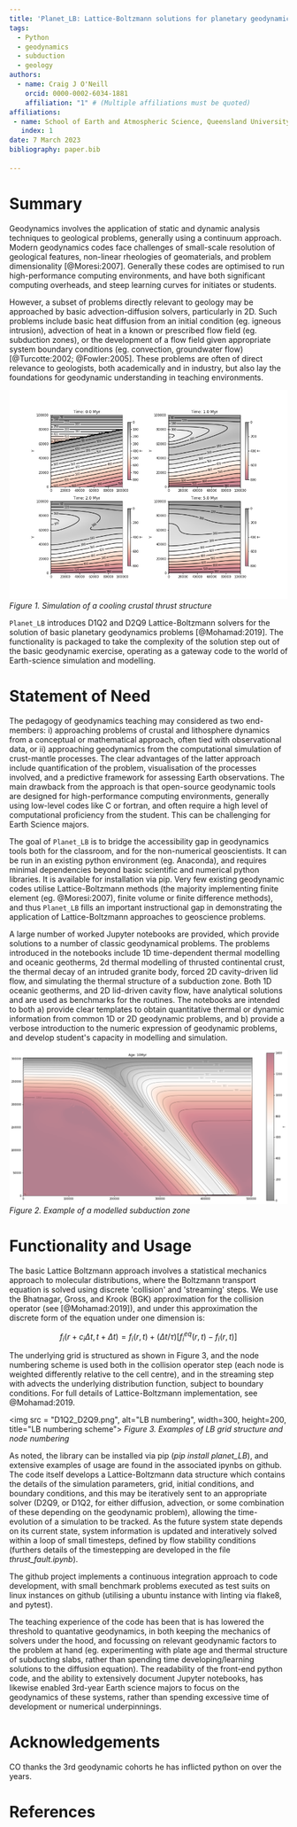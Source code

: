 ```yaml
---
title: 'Planet_LB: Lattice-Boltzmann solutions for planetary geodynamics problems'
tags:
  - Python
  - geodynamics
  - subduction
  - geology
authors:
  - name: Craig J O'Neill
    orcid: 0000-0002-6034-1881
    affiliation: "1" # (Multiple affiliations must be quoted)
affiliations:
 - name: School of Earth and Atmospheric Science, Queensland University of Technology
   index: 1
date: 7 March 2023
bibliography: paper.bib

---
```


# Summary
Geodynamics involves the application of static and dynamic analysis techniques to geological problems, generally using a continuum approach. Modern geodynamics codes face challenges of small-scale resolution of geological features, non-linear rheologies of geomaterials, and problem dimensionality [@Moresi:2007]. Generally these codes are optimised to run high-performance computing environments, and have both significant computing overheads, and steep learning curves for initiates or students.

However, a subset of problems directly relevant to geology may be approached by basic advection-diffusion solvers, particularly in 2D. Such problems include basic heat diffusion from an initial condition (eg. igneous intrusion), advection of heat in a known or prescribed flow field (eg. subduction zones), or the development of a flow field given appropriate system boundary conditions (eg. convection, groundwater flow) [@Turcotte:2002; @Fowler:2005]. These problems are often of direct relevance to geologists, both academically and in industry, but also lay the foundations for geodynamic understanding in teaching environments.

![Figure 1. Simulation of a cooling crustal thrust structure](Fowler_thrust.png)
*Figure 1. Simulation of a cooling crustal thrust structure*

``Planet_LB`` introduces D1Q2 and D2Q9 Lattice-Boltzmann solvers for the solution of basic planetary geodynamics problems [@Mohamad:2019]. The functionality is packaged to take the complexity of the solution step out of the basic geodynamic exercise, operating as a gateway code to the world of Earth-science simulation and modelling.  

# Statement of Need

The pedagogy of geodynamics teaching may considered as two end-members: i) approaching problems of crustal and lithosphere dynamics from a conceptual or mathematical approach, often tied with observational data, or ii) approaching geodynamics from the computational simulation of crust-mantle processes. The clear advantages of the latter approach include quantification of the problem, visualisation of the processes involved, and a predictive framework for assessing Earth observations. The main drawback from the approach is that open-source geodynamic tools are designed for high-performance computing environments, generally using low-level codes like C or fortran, and often require a high level of computational proficiency from the student. This can be challenging for Earth Science majors. 

The goal of ``Planet_LB`` is to bridge the accessibility gap in geodynamics tools both for the classroom, and for the non-numerical geoscientists. It can be run in an existing python environment (eg. Anaconda), and requires minimal dependencies beyond basic scientific and numerical python libraries. It is available for installation via pip. Very few existing geodynamic codes utilise Lattice-Boltzmann methods (the majority implementing finite element (eg. @Moresi:2007), finite volume or finite difference methods), and thus ``Planet_LB`` fills an important instructional gap in demonstrating the application of Lattice-Boltzmann approaches to geoscience problems.  

A large number of worked Jupyter notebooks are provided, which provide solutions to a number of classic geodynamical problems. The problems introduced in the notebooks include 1D time-dependent thermal modelling and oceanic geotherms, 2d thermal modelling of thrusted continental crust, the thermal decay of an intruded granite body, forced 2D cavity-driven lid flow, and simulating the thermal structure of a subduction zone. Both 1D oceanic geotherms, and 2D lid-driven cavity flow, have analytical solutions and are used as benchmarks for the routines. The notebooks are intended to both a) provide clear templates to obtain quantitative thermal or dynamic information from common 1D or 2D geodynamic problems, and b) provide a verbose introduction to the numeric expression of geodynamic problems, and develop student's capacity in modelling and simulation. 

![Figure2. Example of a modelled subduction zone](subduction.png) 
*Figure 2. Example of a modelled subduction zone*

# Functionality and Usage

The basic Lattice Boltzmann approach involves a statistical mechanics approach to molecular distributions, where the Boltzmann transport equation is solved using discrete 'collision' and 'streaming' steps. We use the Bhatnagar, Gross, and Krook (BGK) approximation for the collision operator (see [@Mohamad:2019]), and under this approximation the discrete form of the equation under one dimension is:

$$ f_i(r+c_i \Delta t, t + \Delta t) = f_i(r,t) + (\Delta t/{\tau})[f^{eq}_i(r,t) - f_i(r,t)]$$ 

The underlying grid is structured as shown in Figure 3, and the node numbering scheme is used both in the collision operator step (each node is weighted differently relative to the cell centre), and in the streaming step with advects the underlying distribution function, subject to boundary conditions. For full details of Lattice-Boltzmann implementation, see @Mohamad:2019.

<img src = "D1Q2_D2Q9.png", alt="LB numbering", width=300, height=200, title="LB numbering scheme">
*Figure 3. Examples of LB grid structure and node numbering*

As noted, the library can be installed via pip (*pip install planet_LB*), and extensive examples of usage are found in the associated ipynbs on github. The code itself develops a Lattice-Boltzmann data structure which contains the details of the simulation parameters, grid, initial conditions, and boundary conditions, and this may be iteratively sent to an appropriate solver (D2Q9, or D1Q2, for either diffusion, advection, or some combination of these depending on the geodynamic problem), allowing the time-evolution of a simulation to be tracked. As the future system state depends on its current state, system information is updated and interatively solved within a loop of small timesteps, defined by flow stability conditions (furthers details of the timestepping are developed in the file *thrust_fault.ipynb*).

The github project implements a continuous integration approach to code development, with small benchmark problems executed as test suits on linux instances on github (utilising a ubuntu instance with linting via flake8, and pytest). 

The teaching experience of the code has been that is has lowered the threshold to quantative geodynamics, in both keeping the mechanics of solvers under the hood, and focussing on relevant geodynamic factors to the problem at hand (eg. experimenting with plate age and thermal structure of subducting slabs, rather than spending time developing/learning solutions to the diffusion equation). The readability of the front-end python code, and the ability to extensively document Jupyter notebooks, has likewise enabled 3rd-year Earth science majors to focus on the geodynamics of these systems, rather than spending excessive time of development or numerical underpinnings. 

# Acknowledgements
CO thanks the 3rd geodynamic cohorts he has inflicted python on over the years.

# References
